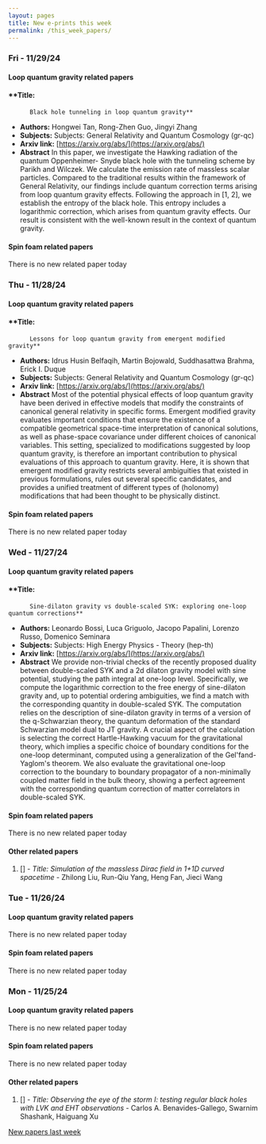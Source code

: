 ```yaml
---
layout: pages
title: New e-prints this week
permalink: /this_week_papers/
---
```




### Fri - 11/29/24

#### Loop quantum gravity related papers

#### **Title:
          Black hole tunneling in loop quantum gravity**
 - **Authors:** Hongwei Tan, Rong-Zhen Guo, Jingyi Zhang
 - **Subjects:** Subjects:
General Relativity and Quantum Cosmology (gr-qc)
 - **Arxiv link:** [https://arxiv.org/abs/](https://arxiv.org/abs/)
 - **Abstract**
 In this paper, we investigate the Hawking radiation of the quantum Oppenheimer- Snyde black hole with the tunneling scheme by Parikh and Wilczek. We calculate the emission rate of massless scalar particles. Compared to the traditional results within the framework of General Relativity, our findings include quantum correction terms arising from loop quantum gravity effects. Following the approach in [1, 2], we establish the entropy of the black hole. This entropy includes a logarithmic correction, which arises from quantum gravity effects. Our result is consistent with the well-known result in the context of quantum gravity. 

#### Spin foam related papers

There is no new related paper today 

### Thu - 11/28/24

#### Loop quantum gravity related papers

#### **Title:
          Lessons for loop quantum gravity from emergent modified gravity**
 - **Authors:** Idrus Husin Belfaqih, Martin Bojowald, Suddhasattwa Brahma, Erick I. Duque
 - **Subjects:** Subjects:
General Relativity and Quantum Cosmology (gr-qc)
 - **Arxiv link:** [https://arxiv.org/abs/](https://arxiv.org/abs/)
 - **Abstract**
 Most of the potential physical effects of loop quantum gravity have been derived in effective models that modify the constraints of canonical general relativity in specific forms. Emergent modified gravity evaluates important conditions that ensure the existence of a compatible geometrical space-time interpretation of canonical solutions, as well as phase-space covariance under different choices of canonical variables. This setting, specialized to modifications suggested by loop quantum gravity, is therefore an important contribution to physical evaluations of this approach to quantum gravity. Here, it is shown that emergent modified gravity restricts several ambiguities that existed in previous formulations, rules out several specific candidates, and provides a unified treatment of different types of (holonomy) modifications that had been thought to be physically distinct. 

#### Spin foam related papers

There is no new related paper today 

### Wed - 11/27/24

#### Loop quantum gravity related papers

#### **Title:
          Sine-dilaton gravity vs double-scaled SYK: exploring one-loop quantum corrections**
 - **Authors:** Leonardo Bossi, Luca Griguolo, Jacopo Papalini, Lorenzo Russo, Domenico Seminara
 - **Subjects:** Subjects:
High Energy Physics - Theory (hep-th)
 - **Arxiv link:** [https://arxiv.org/abs/](https://arxiv.org/abs/)
 - **Abstract**
 We provide non-trivial checks of the recently proposed duality between double-scaled SYK and a 2d dilaton gravity model with sine potential, studying the path integral at one-loop level. Specifically, we compute the logarithmic correction to the free energy of sine-dilaton gravity and, up to potential ordering ambiguities, we find a match with the corresponding quantity in double-scaled SYK. The computation relies on the description of sine-dilaton gravity in terms of a version of the q-Schwarzian theory, the quantum deformation of the standard Schwarzian model dual to JT gravity. A crucial aspect of the calculation is selecting the correct Hartle-Hawking vacuum for the gravitational theory, which implies a specific choice of boundary conditions for the one-loop determinant, computed using a generalization of the Gel'fand-Yaglom's theorem. We also evaluate the gravitational one-loop correction to the boundary to boundary propagator of a non-minimally coupled matter field in the bulk theory, showing a perfect agreement with the corresponding quantum correction of matter correlators in double-scaled SYK. 

#### Spin foam related papers

There is no new related paper today 



#### Other related papers

1. [[]](https://arxiv.org/abs/) - *Title:
          Simulation of the massless Dirac field in 1+1D curved spacetime* - Zhilong Liu, Run-Qiu Yang, Heng Fan, Jieci Wang



### Tue - 11/26/24

#### Loop quantum gravity related papers

There is no new related paper today 

#### Spin foam related papers

There is no new related paper today 

### Mon - 11/25/24

#### Loop quantum gravity related papers

There is no new related paper today 

#### Spin foam related papers

There is no new related paper today 



#### Other related papers

1. [[]](https://arxiv.org/abs/) - *Title:
          Observing the eye of the storm I: testing regular black holes with LVK and EHT observations* - Carlos A. Benavides-Gallego, Swarnim Shashank, Haiguang Xu






[New papers last week]({{site.url}}/archived/weekly/pre-prints/2024/11/25/archived_weekly_papers.html)